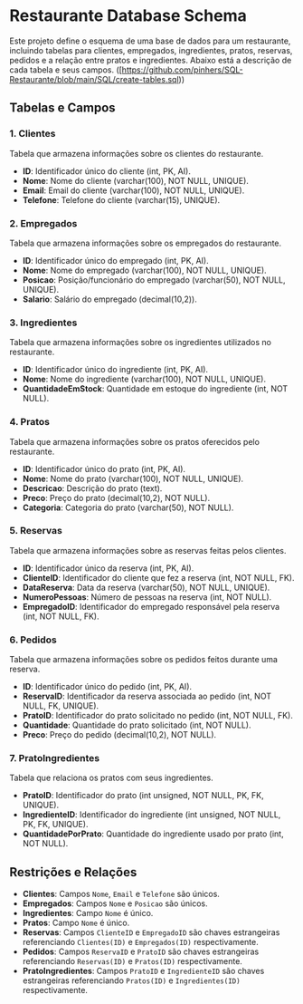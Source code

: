 # Restaurante Database Schema

Este projeto define o esquema de uma base de dados para um restaurante, incluindo tabelas para clientes, empregados, ingredientes, pratos, reservas, pedidos e a relação entre pratos e ingredientes. Abaixo está a descrição de cada tabela e seus campos.
([https://github.com/pinhers/SQL-Restaurante/blob/main/SQL/create-tables.sql))
## Tabelas e Campos

### 1. Clientes
Tabela que armazena informações sobre os clientes do restaurante.

- **ID**: Identificador único do cliente (int, PK, AI).
- **Nome**: Nome do cliente (varchar(100), NOT NULL, UNIQUE).
- **Email**: Email do cliente (varchar(100), NOT NULL, UNIQUE).
- **Telefone**: Telefone do cliente (varchar(15), UNIQUE).

### 2. Empregados
Tabela que armazena informações sobre os empregados do restaurante.

- **ID**: Identificador único do empregado (int, PK, AI).
- **Nome**: Nome do empregado (varchar(100), NOT NULL, UNIQUE).
- **Posicao**: Posição/funcionário do empregado (varchar(50), NOT NULL, UNIQUE).
- **Salario**: Salário do empregado (decimal(10,2)).

### 3. Ingredientes
Tabela que armazena informações sobre os ingredientes utilizados no restaurante.

- **ID**: Identificador único do ingrediente (int, PK, AI).
- **Nome**: Nome do ingrediente (varchar(100), NOT NULL, UNIQUE).
- **QuantidadeEmStock**: Quantidade em estoque do ingrediente (int, NOT NULL).

### 4. Pratos
Tabela que armazena informações sobre os pratos oferecidos pelo restaurante.

- **ID**: Identificador único do prato (int, PK, AI).
- **Nome**: Nome do prato (varchar(100), NOT NULL, UNIQUE).
- **Descricao**: Descrição do prato (text).
- **Preco**: Preço do prato (decimal(10,2), NOT NULL).
- **Categoria**: Categoria do prato (varchar(50), NOT NULL).

### 5. Reservas
Tabela que armazena informações sobre as reservas feitas pelos clientes.

- **ID**: Identificador único da reserva (int, PK, AI).
- **ClienteID**: Identificador do cliente que fez a reserva (int, NOT NULL, FK).
- **DataReserva**: Data da reserva (varchar(50), NOT NULL, UNIQUE).
- **NumeroPessoas**: Número de pessoas na reserva (int, NOT NULL).
- **EmpregadoID**: Identificador do empregado responsável pela reserva (int, NOT NULL, FK).

### 6. Pedidos
Tabela que armazena informações sobre os pedidos feitos durante uma reserva.

- **ID**: Identificador único do pedido (int, PK, AI).
- **ReservaID**: Identificador da reserva associada ao pedido (int, NOT NULL, FK, UNIQUE).
- **PratoID**: Identificador do prato solicitado no pedido (int, NOT NULL, FK).
- **Quantidade**: Quantidade do prato solicitado (int, NOT NULL).
- **Preco**: Preço do pedido (decimal(10,2), NOT NULL).

### 7. PratoIngredientes
Tabela que relaciona os pratos com seus ingredientes.

- **PratoID**: Identificador do prato (int unsigned, NOT NULL, PK, FK, UNIQUE).
- **IngredienteID**: Identificador do ingrediente (int unsigned, NOT NULL, PK, FK, UNIQUE).
- **QuantidadePorPrato**: Quantidade do ingrediente usado por prato (int, NOT NULL).

## Restrições e Relações

- **Clientes**: Campos `Nome`, `Email` e `Telefone` são únicos.
- **Empregados**: Campos `Nome` e `Posicao` são únicos.
- **Ingredientes**: Campo `Nome` é único.
- **Pratos**: Campo `Nome` é único.
- **Reservas**: Campos `ClienteID` e `EmpregadoID` são chaves estrangeiras referenciando `Clientes(ID)` e `Empregados(ID)` respectivamente.
- **Pedidos**: Campos `ReservaID` e `PratoID` são chaves estrangeiras referenciando `Reservas(ID)` e `Pratos(ID)` respectivamente.
- **PratoIngredientes**: Campos `PratoID` e `IngredienteID` são chaves estrangeiras referenciando `Pratos(ID)` e `Ingredientes(ID)` respectivamente.
